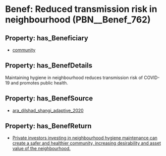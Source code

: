 # Benef: __Reduced transmission risk in neighbourhood__ (PBN__Benef_762)

## Property: has_Beneficiary

* [community](../Stakeholder/PBN__Stakeholder_313)

## Property: has_BenefDetails

Maintaining hygiene in neighbourhood reduces transmission risk of COVID-19 and promotes public health.

## Property: has_BenefSource

* [ara_dilshad_shangi_adaptive_2020](../Article/PBN__Article_151)

## Property: has_BenefReturn

* [Private investors investing in neighbourhood hygiene maintenance can create a safer and healthier community, increasing desirability and asset value of the neighbourhood.](../BenefReturn/PBN__BenefReturn_830)


